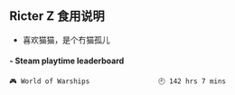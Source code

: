 ## Ricter Z 食用说明
- 喜欢猫猫，是个冇猫孤儿

<!-- steam-box start -->
#### - Steam playtime leaderboard
```text
🎮 World of Warships                 🕘 142 hrs 7 mins
```
<!-- Powered by https://github.com/YouEclipse/steam-box . -->
<!-- steam-box end -->
